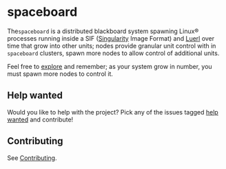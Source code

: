 # spaceboard

The`spaceboard` is a distributed blackboard system spawning Linux® processes running inside a SIF ([Singularity](https://github.com/sylabs/singularity) Image Format) and [Luerl](https://github.com/rvirding/luerl) over time that grow into other units; nodes provide granular unit control with in `spaceboard` clusters, spawn more nodes to allow control of additional units. 

Feel free to [explore](https://github.com/spacebeam) and remember; as your system grow in number, you must spawn more nodes to control it.

## Help wanted

Would you like to help with the project? Pick any of the issues tagged [help wanted](https://github.com/spacebeam/spaceboard/labels/help%20wanted) and contribute!

## Contributing

See  [Contributing](CONTRIBUTING.md).
